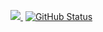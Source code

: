 <a href="https://github.com/Mhizter-Yhuzs04"><img src="https://github-readme-stats.vercel.app/api/top-langs/?username=Mhizter-Yhuzs04&theme=tokyonight&line_height=27"/>
</a>&nbsp;[![GitHub Status](https://github-readme-stats.vercel.app/api?username=Mhizter-Yhuzs04&&show_icons=true&theme=tokyonight&line_height=27)](https://maxbase.org)
<!--
**Mhizter-Yhuzs04/Mhizter-Yhuzs04** is a ✨ _special_ ✨ repository because its `README.md` (this file) appears on your GitHub profile.

Here are some ideas to get you started:

- 🔭 I’m currently working on ...
- 🌱 I’m currently learning ...
- 👯 I’m looking to collaborate on ...
- 🤔 I’m looking for help with ...
- 💬 Ask me about ...
- 📫 How to reach me: ...
- 😄 Pronouns: ...
- ⚡ Fun fact: ...
-->
